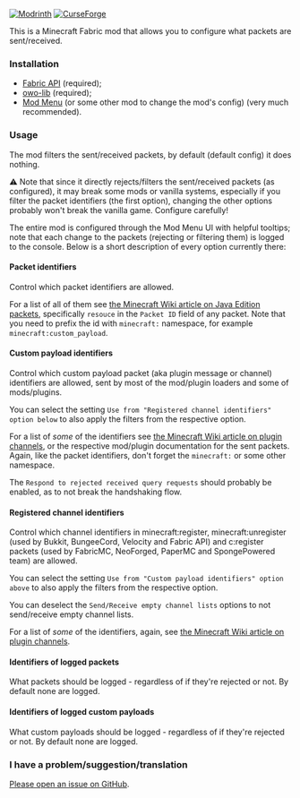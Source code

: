 [![Modrinth](https://img.shields.io/modrinth/v/hxSZAaAL?style=for-the-badge&logo=modrinth&logoColor=%231bd96a&label=Modrinth&color=%231bd96a
)](https://modrinth.com/mod/hxSZAaAL)
[![CurseForge](https://img.shields.io/curseforge/v/1302854?style=for-the-badge&logo=curseforge&logoColor=%23ff784d&label=CurseForge&color=%23ff784d&link=https%3A%2F%2Flegacy.curseforge.com%2Fminecraft%2Fmc-mods%2Ffirewall)](https://legacy.curseforge.com/minecraft/mc-mods/firewall)

This is a Minecraft Fabric mod that allows you to configure what packets are sent/received.

### Installation

- [Fabric API](https://modrinth.com/mod/fabric-api) (required);
- [owo-lib](https://modrinth.com/mod/owo-lib) (required);
- [Mod Menu](https://modrinth.com/mod/modmenu) (or some other mod to change the mod's config) (very much recommended).

### Usage

The mod filters the sent/received packets, by default (default config) it does nothing.

⚠️ Note that since it directly rejects/filters the sent/received packets (as configured), it may break some mods or vanilla systems, especially if you filter the packet identifiers (the first option), changing the other options probably won't break the vanilla game. Configure carefully!

The entire mod is configured through the Mod Menu UI with helpful tooltips; note that each change to the packets (rejecting or filtering them) is logged to the console. Below is a short description of every option currently there:

#### Packet identifiers

Control which packet identifiers are allowed.

For a list of all of them see [the Minecraft Wiki article on Java Edition packets](https://minecraft.wiki/w/Java_Edition_protocol/Packets), specifically `resouce` in the `Packet ID` field of any packet. Note that you need to prefix the id with `minecraft:` namespace, for example `minecraft:custom_payload`.

#### Custom payload identifiers

Control which custom payload packet (aka plugin message or channel) identifiers are allowed, sent by most of the mod/plugin loaders and some of mods/plugins.

You can select the setting `Use from "Registered channel identifiers" option below` to also apply the filters from the respective option.

For a list of *some* of the identifiers see [the Minecraft Wiki article on plugin channels](https://minecraft.wiki/w/Java_Edition_protocol/Plugin_channels), or the respective mod/plugin documentation for the sent packets. Again, like the packet identifiers, don't forget the `minecraft:` or some other namespace.

The `Respond to rejected received query requests` should probably be enabled, as to not break the handshaking flow.

#### Registered channel identifiers

Control which channel identifiers in minecraft:register, minecraft:unregister (used by Bukkit, BungeeCord, Velocity and Fabric API) and c:register packets (used by FabricMC, NeoForged, PaperMC and SpongePowered team) are allowed.

You can select the setting `Use from "Custom payload identifiers" option above` to also apply the filters from the respective option.

You can deselect the `Send/Receive empty channel lists` options to not send/receive empty channel lists.

For a list of *some* of the identifiers, again, see [the Minecraft Wiki article on plugin channels](https://minecraft.wiki/w/Java_Edition_protocol/Plugin_channels).

#### Identifiers of logged packets

What packets should be logged - regardless of if they're rejected or not. By default none are logged.

#### Identifiers of logged custom payloads

What custom payloads should be logged - regardless of if they're rejected or not. By default none are logged.


### I have a problem/suggestion/translation

[Please open an issue on GitHub](https://github.com/Bamberghh/firewall/issues/new).
